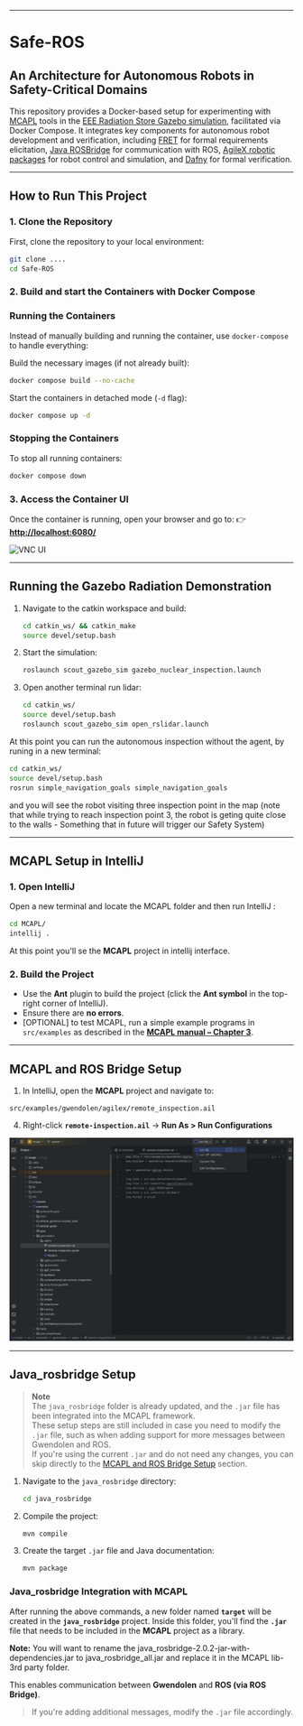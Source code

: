 
---

# **Safe-ROS**  
An Architecture for Autonomous Robots in Safety-Critical Domains
---

This repository provides a Docker-based setup for experimenting with [MCAPL](https://github.com/mcapl/mcapl) tools in the [EEE Radiation Store Gazebo simulation](https://github.com/EEEManchester/gazebo_radiation_plugin), facilitated via Docker Compose. It integrates key components for autonomous robot development and verification, including [FRET](https://github.com/NASA-SW-VnV/fret) for formal requirements elicitation, [Java ROSBridge](https://github.com/h2r/java_rosbridge) for communication with ROS, [AgileX robotic packages](https://github.com/agilexrobotics/scout_ros) for robot control and simulation, and [Dafny](https://dafny.org/) for formal verification.



---

## **How to Run This Project**  

### **1. Clone the Repository**  
First, clone the repository to your local environment:  

```sh
git clone ....
cd Safe-ROS
```

### **2. Build and start the Containers with Docker Compose**  
### Running the Containers
Instead of manually building and running the container, use `docker-compose` to handle everything:

Build the necessary images (if not already built):

```sh
docker compose build --no-cache
```

Start the containers in detached mode (`-d` flag):
```sh
docker compose up -d
```

### Stopping the Containers
To stop all running containers:

```sh
docker compose down
```



<!--
### **2. Build the Docker Image**  
Use one of the following commands to build your Docker image:  

#### **Using `docker build`**
```sh
docker build -t YOUR_IMAGE_NAME:YOUR_IMAGE_TAG .
```

#### **Using `docker buildx` (for different architectures)**
- **For amd64**  
  ```sh
  docker buildx build --platform=linux/amd64 --progress=plain -t YOUR_IMAGE_NAME:YOUR_IMAGE_TAG .
  ```
- **For arm64**  
  ```sh
  docker buildx build --platform=linux/arm64 --progress=plain -t YOUR_IMAGE_NAME:YOUR_IMAGE_TAG .
  ```

> Replace `YOUR_IMAGE_NAME` and `YOUR_IMAGE_TAG` with your preferred image name and tag.

#### **Example (What I'm Running)**
```sh
docker buildx build --platform=linux/amd64 --progress=plain -t ros-noetic:radiation-storage .
```

---

### **3. Run the Docker Container**  
Start the container and expose it on port **6080**:

```sh
docker run -p 6080:80 --security-opt seccomp=unconfined --shm-size=512m --name YOUR_CONTAINER_NAME IMAGE:VERSION
```

> Replace `YOUR_CONTAINER_NAME` with your desired container name.

#### **Example (What I'm Running)**
```sh
docker run -p 6080:80 --security-opt seccomp=unconfined --shm-size=512m --name radiation-storage ros-noetic:radiation-storage
```

-->

### **3. Access the Container UI**  
Once the container is running, open your browser and go to:
👉 **[http://localhost:6080/](http://localhost:6080/)**  

![VNC UI](localhost-6080.png)

---

## **Running the Gazebo Radiation Demonstration**  


1. Navigate to the catkin workspace and build:  
   ```sh
   cd catkin_ws/ && catkin_make
   source devel/setup.bash
   ```

2. Start the simulation:  
   ```sh
   roslaunch scout_gazebo_sim gazebo_nuclear_inspection.launch
   ```

3. Open another terminal run lidar:  
   ```sh
   cd catkin_ws/
   source devel/setup.bash
   roslaunch scout_gazebo_sim open_rslidar.launch
   ```

At this point you can run the autonomous inspection without the agent, by runing in a new terminal:
   ```sh
   cd catkin_ws/
   source devel/setup.bash
   rosrun simple_navigation_goals simple_navigation_goals
   ```
and you will see the robot visiting three inspection point in the map (note that while trying to reach inspection point 3, the robot is geting quite close to the walls - Something that in future will trigger our Safety System)

---

## **MCAPL Setup in IntelliJ**  

### **1. Open IntelliJ**
Open a new terminal and locate the MCAPL folder and then run IntelliJ :  
```sh
cd MCAPL/
intellij .
```
At this point you'll se the **MCAPL** project in intellij interface.

### **2. Build the Project**
- Use the **Ant** plugin to build the project (click the **Ant symbol** in the top-right corner of IntelliJ).  
- Ensure there are **no errors**.
- [OPTIONAL] to test MCAPL, run a simple example programs in `src/examples` as described in the **[MCAPL manual – Chapter 3](https://github.com/mcapl/mcapl/tree/master/doc/manual)**.

---

## **MCAPL and ROS Bridge Setup**  

1.  In IntelliJ, open the **MCAPL** project and navigate to:  
   ```
   src/examples/gwendolen/agilex/remote_inspection.ail
   ```
4. Right-click **`remote-inspection.ail`** → **Run As > Run Configurations**  

![IntelliJ](Intellij.png)


---

## **Java_rosbridge Setup**  

> **Note**  
> The `java_rosbridge` folder is already updated, and the `.jar` file has been integrated into the MCAPL framework.  
> These setup steps are still included in case you need to modify the `.jar` file, such as when adding support for more messages between Gwendolen and ROS.  
> If you're using the current `.jar` and do not need any changes, you can skip directly to the [MCAPL and ROS Bridge Setup](#mcapl-and-ros-bridge-setup) section.


1. Navigate to the `java_rosbridge` directory:  
   ```sh
   cd java_rosbridge
   ```

2. Compile the project:  
   ```sh
   mvn compile
   ```

3. Create the target `.jar` file and Java documentation:  
   ```sh
   mvn package
   ```

### **Java_rosbridge Integration with MCAPL**
After running the above commands, a new folder named **`target`** will be created in the **`java_rosbridge`** project. Inside this folder, you'll find the **`.jar`** file that needs to be included in the **MCAPL** project as a library.  

**Note:** You will want to rename the java_rosbridge-2.0.2-jar-with-dependencies.jar to java_rosbridge_all.jar and replace it in the MCAPL lib-3rd party folder.

This enables communication between **Gwendolen** and **ROS (via ROS Bridge)**.  
> If you're adding additional messages, modify the `.jar` file accordingly.


